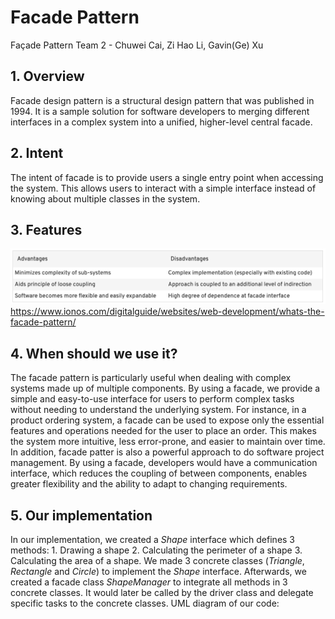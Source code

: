 # Facade Pattern
Façade Pattern Team 2 - Chuwei Cai, Zi Hao Li, Gavin(Ge) Xu
## 1. Overview
Facade design pattern is a structural design pattern that was published in 1994. It is a sample solution for software developers to merging different interfaces in a complex system into a unified, higher-level central facade. 
## 2. Intent
The intent of facade is to provide users a single entry point when accessing the system. This allows users to interact with a simple interface instead of knowing about multiple classes in the system. 
## 3. Features
![Facade_Features](https://github.com/gexu13/Facade-Pattern/blob/main/Facade_Features.png)
https://www.ionos.com/digitalguide/websites/web-development/whats-the-facade-pattern/
## 4. When should we use it?
The facade pattern is particularly useful when dealing with complex systems made up of multiple components. By using a facade,  we provide a simple and easy-to-use interface for users to perform complex tasks without needing to understand the underlying system. 
For instance, in a product ordering system, a facade can be used to expose only the essential features and operations needed for the user to place an order. This makes the system more intuitive, less error-prone, and easier to maintain over time. 
In addition, facade patter is also a powerful approach to do software project management. By using a facade, developers would have a communication interface, which reduces the coupling of between components, enables greater flexibility and the ability to adapt to changing requirements.
## 5. Our implementation
In our implementation, we created a _Shape_ interface which defines 3 methods: 1. Drawing a shape 2. Calculating the perimeter of a shape 3. Calculating the area of a shape. We made 3 concrete classes (_Triangle_, _Rectangle_ and _Circle_) to implement the _Shape_ interface. Afterwards, we created a facade class _ShapeManager_ to integrate all methods in 3 concrete classes. It would later be called by the driver class and delegate specific tasks to the concrete classes.
UML diagram of our code:
